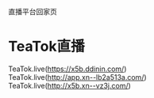 直播平台回家页
# TeaTok直播
TeaTok.live(https://x5b.ddinin.com/)
<br>
TeaTok.live(http://app.xn--lb2a513a.com/)
<br>
TeaTok.live(http://x5b.xn--vz3j.com/)
